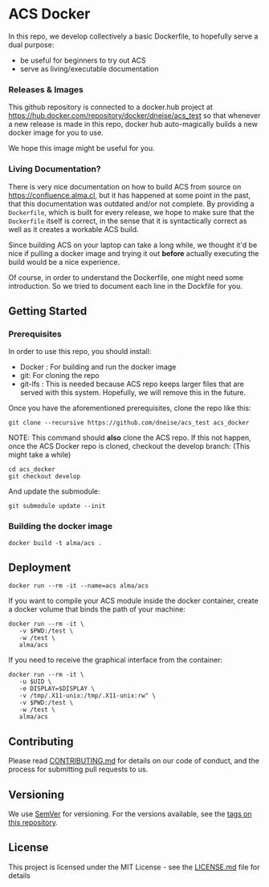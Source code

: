 # ACS Docker

In this repo, we develop collectively a basic Dockerfile, to hopefully serve a dual purpose:
 - be useful for beginners to try out ACS
 - serve as living/executable documentation

### Releases & Images

This github repository is connected to a docker.hub project at <https://hub.docker.com/repository/docker/dneise/acs_test>
so that whenever a new release is made in this repo, docker hub auto-magically builds
a new docker image for you to use.

We hope this image might be useful for you.

### Living Documentation?

There is very nice documentation on how to build ACS from source on <https://confluence.alma.cl>,
but it has happened at some point in the past, that this documentation was outdated and/or not complete.
By providing a `Dockerfile`, which is built for every release, we hope to make sure that the `Dockerfile`
itself is correct, in the sense that it is syntactically correct as well as it creates a workable ACS build.

Since building ACS on your laptop can take a long while, we thought it'd be nice
if pulling a docker image and trying it out **before** actually executing the build
would be a nice experience.

Of course, in order to understand the Dockerfile, one might need some introduction.
So we tried to document each line in the Dockfile for you.

## Getting Started

### Prerequisites

In order to use this repo, you should install:

* Docker : For building and run the docker image
* git: For cloning the repo
* git-lfs : This is needed because ACS repo keeps larger files that are served with this system. Hopefully, we will remove this in the future.


Once you have the aforementioned prerequisites, clone the repo like this:
```
git clone --recursive https://github.com/dneise/acs_test acs_docker
```

NOTE: This command should **also** clone the ACS repo. If this not happen, once the ACS Docker repo is cloned, checkout the develop branch:
(This might take a while)

```
cd acs_docker
git checkout develop
```

And update the submodule:

```
git submodule update --init
```

### Building the docker image


```
docker build -t alma/acs .
```

## Deployment

```
docker run --rm -it --name=acs alma/acs
```

If you want to compile your ACS module inside the docker container, create a docker volume that binds the path of your machine:

```
docker run --rm -it \
   -v $PWD:/test \
   -w /test \
   alma/acs
```

If you need to receive the graphical interface from the container:

```
docker run --rm -it \
   -u $UID \
   -e DISPLAY=$DISPLAY \
   -v /tmp/.X11-unix:/tmp/.X11-unix:rw" \
   -v $PWD:/test \
   -w /test \
   alma/acs
```

## Contributing

Please read [CONTRIBUTING.md](CONTRIBUTING.md) for details on our code of conduct, and the process for submitting pull requests to us.

## Versioning

We use [SemVer](http://semver.org/) for versioning. For the versions available, see the [tags on this repository](https://github.com/dneise/acs_test/tags).

## License

This project is licensed under the MIT License - see the [LICENSE.md](LICENSE.md) file for details

